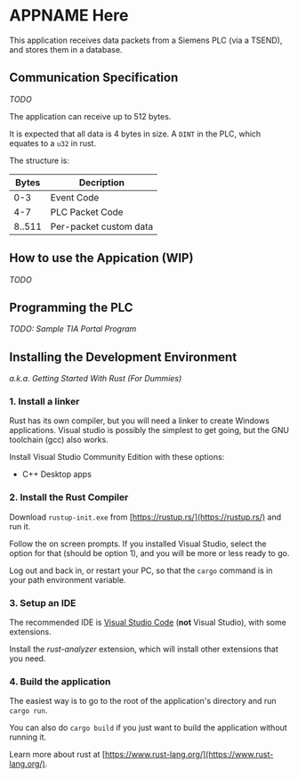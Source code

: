 # APPNAME Here

This application receives data packets from a Siemens PLC (via a TSEND), and stores them in a database.

## Communication Specification

*TODO*

The application can receive up to 512 bytes.

It is expected that all data is 4 bytes in size. A `DINT` in the PLC, which equates to a `u32` in rust.

The structure is:

| Bytes  | Decription             |
|--------|------------------------|
| 0-3    | Event Code             |
| 4-7    | PLC Packet Code        |
| 8..511 | Per-packet custom data |

## How to use the Appication (WIP)

*TODO*

## Programming the PLC

*TODO: Sample TIA Portal Program*

## Installing the Development Environment

*a.k.a. Getting Started With Rust (For Dummies)*

### 1. Install a linker

Rust has its own compiler, but you will need a linker to create Windows applications.
Visual studio is possibly the simplest to get going, but the GNU toolchain (gcc) also works.

Install Visual Studio Community Edition with these options:

- C++ Desktop apps

### 2. Install the Rust Compiler

Download `rustup-init.exe` from [https://rustup.rs/](https://rustup.rs/) and run it.

Follow the on screen prompts. If you installed Visual Studio, select the option for that (should be option 1), and you will be more or less ready to go.

Log out and back in, or restart your PC, so that the `cargo` command is in your path environment variable.

### 3. Setup an IDE

The recommended IDE is [Visual Studio Code](https://code.visualstudio.com/) (**not** Visual Studio), with some extensions.

Install the *rust-analyzer* extension, which will install other extensions that you need.

### 4. Build the application

The easiest way is to go to the root of the application's directory and run `cargo run`.

You can also do `cargo build` if you just want to build the application without running it.

Learn more about rust at [https://www.rust-lang.org/](https://www.rust-lang.org/).
